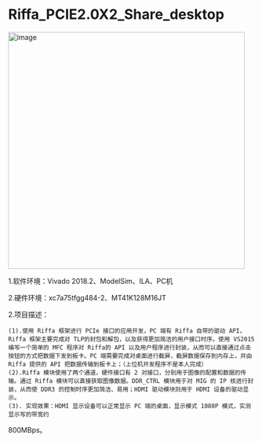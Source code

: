 # Riffa_PCIE2.0X2_Share_desktop

<img width="482" alt="image" src="https://user-images.githubusercontent.com/94519594/160595858-7aa801da-303e-4d74-a149-77ebc1a00d15.png">


1.软件环境：Vivado 2018.2、ModelSim、ILA、PC机

2.硬件环境：xc7a75tfgg484-2、MT41K128M16JT

2.项目描述： 

	(1).使用 Riffa 框架进行 PCIe 接口的应用开发，PC 端有 Riffa 自带的驱动 API，Riffa 框架主要完成对 TLP的封包和解包，以及获得更加简洁的用户接口时序。使用 VS2015 编写一个简单的 MFC 程序对 Riffa的 API 以及用户程序进行封装，从而可以直接通过点击按钮的方式把数据下发到板卡。PC 端需要完成对桌面进行截屏，截屏数据保存到内存上，并由 Riffa 提供的 API 把数据传输到板卡上；（上位机开发程序不是本人完成）
	(2).Riffa 模块使用了两个通道，硬件接口有 2 对接口，分别用于图像的配置和数据的传输。通过 Riffa 模块可以直接获取图像数据。DDR_CTRL 模块用于对 MIG 的 IP 核进行封装，从而使 DDR3 的控制时序更加简洁、易用；HDMI 驱动模块则用于 HDMI 设备的驱动显示。
	(3). 实现效果：HDMI 显示设备可以正常显示 PC 端的桌面，显示模式 1080P 模式，实测显示写的带宽约
800MBps。
